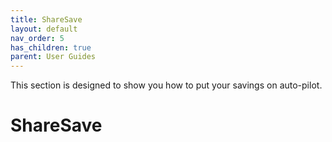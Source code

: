 ```yaml
---
title: ShareSave
layout: default
nav_order: 5
has_children: true
parent: User Guides
---
```


This section is designed to show you how to put your savings on auto-pilot.

# ShareSave